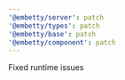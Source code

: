 ```yaml
---
'@embetty/server': patch
'@embetty/types': patch
'@embetty/base': patch
'@embetty/component': patch
---
```


Fixed runtime issues
